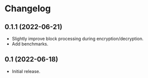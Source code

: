 # Changelog

## 0.1.1 (2022-06-21)

* Slightly improve block processing during encryption/decryption.
* Add benchmarks.

## 0.1 (2022-06-18)

* Initial release.
